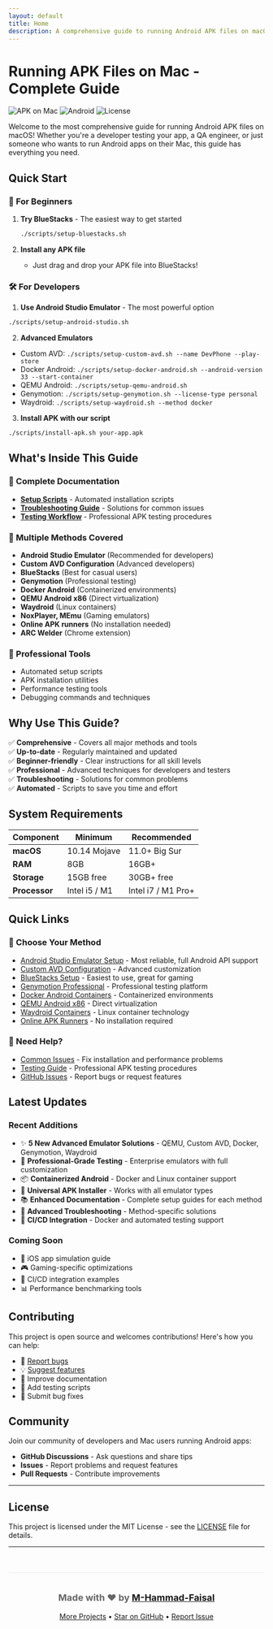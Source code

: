 ```yaml
---
layout: default
title: Home
description: A comprehensive guide to running Android APK files on macOS using various methods including emulators, simulators, and online tools.
---
```


# Running APK Files on Mac - Complete Guide

![APK on Mac](https://img.shields.io/badge/Platform-macOS-blue.svg)
![Android](https://img.shields.io/badge/Target-Android%20APK-green.svg)
![License](https://img.shields.io/badge/License-MIT-yellow.svg)

Welcome to the most comprehensive guide for running Android APK files on macOS! Whether you're a developer testing your app, a QA engineer, or just someone who wants to run Android apps on their Mac, this guide has everything you need.

## Quick Start

### 🚀 For Beginners
1. **Try BlueStacks** - The easiest way to get started
   ```bash
   ./scripts/setup-bluestacks.sh
   ```

2. **Install any APK file**
   - Just drag and drop your APK file into BlueStacks!

### 🛠 For Developers
1. **Use Android Studio Emulator** - The most powerful option
```bash
./scripts/setup-android-studio.sh
```

2. **Advanced Emulators**
- Custom AVD: `./scripts/setup-custom-avd.sh --name DevPhone --play-store`
- Docker Android: `./scripts/setup-docker-android.sh --android-version 33 --start-container`
- QEMU Android: `./scripts/setup-qemu-android.sh`
- Genymotion: `./scripts/setup-genymotion.sh --license-type personal`
- Waydroid: `./scripts/setup-waydroid.sh --method docker`

3. **Install APK with our script**
```bash
./scripts/install-apk.sh your-app.apk
```

## What's Inside This Guide

### 📖 Complete Documentation
- **[Setup Scripts](scripts/)** - Automated installation scripts
- **[Troubleshooting Guide](TROUBLESHOOTING)** - Solutions for common issues
- **[Testing Workflow](TESTING)** - Professional APK testing procedures

### 🎯 Multiple Methods Covered
- **Android Studio Emulator** (Recommended for developers)
- **Custom AVD Configuration** (Advanced developers)
- **BlueStacks** (Best for casual users)
- **Genymotion** (Professional testing)
- **Docker Android** (Containerized environments)
- **QEMU Android x86** (Direct virtualization)
- **Waydroid** (Linux containers)
- **NoxPlayer, MEmu** (Gaming emulators)
- **Online APK runners** (No installation needed)
- **ARC Welder** (Chrome extension)

### 🔧 Professional Tools
- Automated setup scripts
- APK installation utilities
- Performance testing tools
- Debugging commands and techniques

## Why Use This Guide?

✅ **Comprehensive** - Covers all major methods and tools  
✅ **Up-to-date** - Regularly maintained and updated  
✅ **Beginner-friendly** - Clear instructions for all skill levels  
✅ **Professional** - Advanced techniques for developers and testers  
✅ **Troubleshooting** - Solutions for common problems  
✅ **Automated** - Scripts to save you time and effort  

## System Requirements

| Component | Minimum | Recommended |
|-----------|---------|-------------|
| **macOS** | 10.14 Mojave | 11.0+ Big Sur |
| **RAM** | 8GB | 16GB+ |
| **Storage** | 15GB free | 30GB+ free |
| **Processor** | Intel i5 / M1 | Intel i7 / M1 Pro+ |

## Quick Links

### 🎯 Choose Your Method
- [Android Studio Emulator Setup](README.md#method-1-android-studio-emulator-recommended) - Most reliable, full Android API support
- [Custom AVD Configuration](README.md#custom-android-virtual-devices-avd) - Advanced customization
- [BlueStacks Setup](README.md#method-2-third-party-emulators) - Easiest to use, great for gaming
- [Genymotion Professional](README.md#genymotion-professional) - Professional testing platform
- [Docker Android Containers](README.md#docker-android-containers) - Containerized environments
- [QEMU Android x86](README.md#qemu-android-x86) - Direct virtualization
- [Waydroid Containers](README.md#waydroid-linux-container) - Linux container technology
- [Online APK Runners](README.md#method-4-online-apk-runners) - No installation required

### 🚨 Need Help?
- [Common Issues](TROUBLESHOOTING.md) - Fix installation and performance problems
- [Testing Guide](TESTING.md) - Professional APK testing procedures
- [GitHub Issues](https://github.com/M-Hammad-Faisal/apk-on-mac-guide/issues) - Report bugs or request features

## Latest Updates

### Recent Additions
- ✨ **5 New Advanced Emulator Solutions** - QEMU, Custom AVD, Docker, Genymotion, Waydroid
- 🚀 **Professional-Grade Testing** - Enterprise emulators with full customization
- 📦 **Containerized Android** - Docker and Linux container support
- 🔧 **Universal APK Installer** - Works with all emulator types
- 📚 **Enhanced Documentation** - Complete setup guides for each method
- 🐛 **Advanced Troubleshooting** - Method-specific solutions
- 🧪 **CI/CD Integration** - Docker and automated testing support

### Coming Soon
- 📱 iOS app simulation guide
- 🎮 Gaming-specific optimizations
- 🤖 CI/CD integration examples
- 📊 Performance benchmarking tools

## Contributing

This project is open source and welcomes contributions! Here's how you can help:

- 🐛 [Report bugs](https://github.com/M-Hammad-Faisal/apk-on-mac-guide/issues)
- 💡 [Suggest features](https://github.com/M-Hammad-Faisal/apk-on-mac-guide/issues)
- 📖 Improve documentation
- 🧪 Add testing scripts
- 🔧 Submit bug fixes

## Community

Join our community of developers and Mac users running Android apps:

- **GitHub Discussions** - Ask questions and share tips
- **Issues** - Report problems and request features
- **Pull Requests** - Contribute improvements

---

## License

This project is licensed under the MIT License - see the [LICENSE](LICENSE) file for details.

---

<div style="text-align: center; margin-top: 50px; padding: 20px; border-top: 1px solid #eee;">
  <p style="font-size: 18px; color: #666;">
    <strong>Made with ❤️ by <a href="https://github.com/M-Hammad-Faisal" target="_blank">M-Hammad-Faisal</a></strong>
  </p>
  <p style="margin-top: 10px;">
    <a href="https://github.com/M-Hammad-Faisal" target="_blank">More Projects</a> • 
    <a href="https://github.com/M-Hammad-Faisal/apk-on-mac-guide" target="_blank">Star on GitHub</a> • 
    <a href="https://github.com/M-Hammad-Faisal/apk-on-mac-guide/issues" target="_blank">Report Issue</a>
  </p>
</div>
